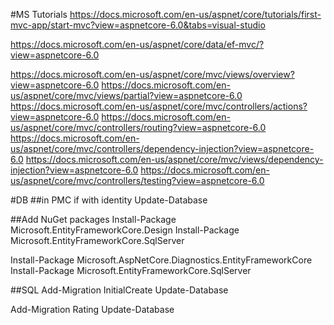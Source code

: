
#MS Tutorials
https://docs.microsoft.com/en-us/aspnet/core/tutorials/first-mvc-app/start-mvc?view=aspnetcore-6.0&tabs=visual-studio

https://docs.microsoft.com/en-us/aspnet/core/data/ef-mvc/?view=aspnetcore-6.0

https://docs.microsoft.com/en-us/aspnet/core/mvc/views/overview?view=aspnetcore-6.0
https://docs.microsoft.com/en-us/aspnet/core/mvc/views/partial?view=aspnetcore-6.0
https://docs.microsoft.com/en-us/aspnet/core/mvc/controllers/actions?view=aspnetcore-6.0
https://docs.microsoft.com/en-us/aspnet/core/mvc/controllers/routing?view=aspnetcore-6.0
https://docs.microsoft.com/en-us/aspnet/core/mvc/controllers/dependency-injection?view=aspnetcore-6.0
https://docs.microsoft.com/en-us/aspnet/core/mvc/views/dependency-injection?view=aspnetcore-6.0
https://docs.microsoft.com/en-us/aspnet/core/mvc/controllers/testing?view=aspnetcore-6.0

#DB
##in PMC
if with identity
Update-Database

##Add NuGet packages
Install-Package Microsoft.EntityFrameworkCore.Design
Install-Package Microsoft.EntityFrameworkCore.SqlServer


Install-Package Microsoft.AspNetCore.Diagnostics.EntityFrameworkCore
Install-Package Microsoft.EntityFrameworkCore.SqlServer


##SQL
Add-Migration InitialCreate
Update-Database

Add-Migration Rating
Update-Database




